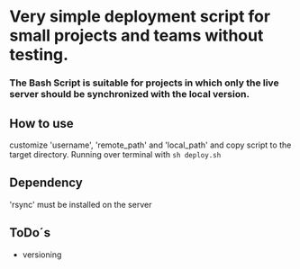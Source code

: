 # Very simple deployment script for small projects and teams without testing.

### The Bash Script is suitable for projects in which only the live server should be synchronized with the local version.

## How to use
customize 'username', 'remote_path' and 'local_path' and copy script to the target directory. Running over terminal with ```sh deploy.sh```

## Dependency
'rsync' must be installed on the server

## ToDo´s
* versioning